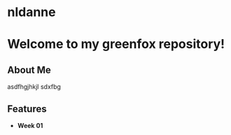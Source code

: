 # nldanne


# Welcome to my greenfox repository!

## About Me
asdfhgjhkjl
sdxfbg

## Features
+ **Week 01**
